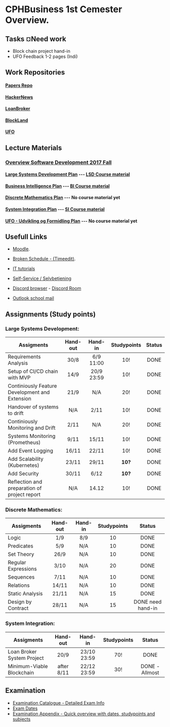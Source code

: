 # CPHBusiness 1st Cemester Overview.

## Tasks ¤Need work
- Block chain project hand-in
- UFO Feedback 1-2 pages (Indi)

## Work Repositories

#### [Papers Repo](https://github.com/DanielHauge/CPHBusiness_Papers)
#### [HackerNews](https://github.com/DanielHauge/HackerNews-Grp8)
#### [LoanBroker](https://github.com/Retroperspect/LoanBroker-Group8)
#### [BlockLand](https://github.com/DanielHauge/BlockLand)
#### [UFO](https://github.com/Retroperspect/UFO_blog)

## Lecture Materials

### [Overview Software Development 2017 Fall](https://datsoftlyngby.github.io/soft2017fall/)
#### [Large Systems Development Plan](https://datsoftlyngby.github.io/soft2017fall/LSD_plan.html) --- [LSD Course material](https://github.com/datsoftlyngby/soft2017fall-lsd-teaching-material)
#### [Business Intelligence Plan](https://datsoftlyngby.github.io/soft2017fall/BI_plan.html) --- [BI Course material](https://github.com/datsoftlyngby/soft2017fall-business-intelligence-teaching-material)
#### [Discrete Mathematics Plan](https://datsoftlyngby.github.io/soft2017fall/DM_plan.html) --- No course material yet
#### [System Integration Plan](https://datsoftlyngby.github.io/soft2017fall/SI_plan.html) --- [SI Course material](https://github.com/datsoftlyngby/soft2017fall-system-integration-teaching-material)
#### [UFO - Udvikling og Formidling Plan](https://datsoftlyngby.github.io/soft2017fall/UFO_plan.html) --- No course material yet

## Usefull Links
- [Moodle](https://cphbusiness.mrooms.net/).

- [Broken Schedule - (Timeedit)](https://dk.timeedit.net/web/cphbusiness/db1/student/riqv6Q5cf2XZ4qQy7b75ZQ7061ZmZ3ZrQ5qYQYQQ7Yo7o.html).

- [IT tutorials](https://www.cphbusiness.dk/guides)

- [Self-Service / Selvbetjening](https://selvbetjening.cphbusiness.dk/loggedin/default.aspx)

- [Discord browser](https://discordapp.com/) - [Discord Room](https://discord.gg/PPdSD6)

- [Outlook school mail](https://outlook.office.com)

## Assignments (Study points)
### Large Systems Development:
| Assigments    | Hand-out  | Hand-in       | Studypoints | Status    |     
| ------------- |:---------:|:-------------:|:-----------:|:---------:|
| Requirements Analysis                          | 30/8  |  6/9 11:00 | 10! | DONE
| Setup of CI/CD chain with MVP                  | 14/9  | 20/9 23:59 | 10! | DONE
| Continiously Feature Development and Extension | 21/9  | N/A        | 20! | DONE
| Handover of systems to drift                   | N/A   | 2/11       | 10! | DONE
| Continiously Monitoring and Drift              | 2/11  | N/A        | 20! | DONE
| Systems Monitoring (Prometheus)                | 9/11  | 15/11      | 10! | DONE
| Add Event Logging                              | 16/11 | 22/11      | 10! | DONE
| Add Scalability (Kubernetes)                   | 23/11 | 29/11      | **10?** | DONE
| Add Security                                   | 30/11 | 6/12       | **10?** | DONE
| Reflection and preparation of project report   | N/A   | 14.12      | 10! | DONE
### Discrete Mathematics:
| Assigments    | Hand-out  | Hand-in       | Studypoints | Status    |     
| ------------- |:---------:|:-------------:|:-----------:|:---------:|
| Logic               | 1/9   | 8/9 | 10 | DONE
| Predicates          | 5/9   | N/A | 10 | DONE
| Set Theory          | 26/9  | N/A | 10 | DONE
| Regular Expressions | 3/10  | N/A | 20 | DONE
| Sequences           | 7/11  | N/A | 10 | DONE
| Relations           | 14/11 | N/A | 10 | DONE
| Static Analysis     | 21/11 | N/A | 15 | DONE
| Design by Contract  | 28/11 | N/A | 15 | DONE need hand-in
### System Integration:
| Assigments    | Hand-out  | Hand-in       | Studypoints | Status    |     
| ------------- |:---------:|:-------------:|:-----------:|:---------:|
| Loan Broker System Project | 20/9       | 23/10 23:59 | 70! | DONE
| Minimum-Viable Blockchain  | after 8/11 | 22/12 23:59 | 30! | DONE - Allmost


## Examination
 - [Examination Catalogue - Detailed Exam Info](https://efif.sharepoint.com/sites/cph/Lyngby/_layouts/15/guestaccess.aspx?docid=08359e3281bab4316ba686686597ccd1d&authkey=Ac1u0VczZABKH9DV3hOjgPg)
 - [Exam Dates](https://efif.sharepoint.com/sites/cph/administration/Delte%20dokumenter/Forms/AllItems.aspx?slrid=4eb62f9e%2D207a%2D4000%2D9744%2D3d43d96fbc9e&FolderCTID=0x012000437000E408CA634F9A84CCEB47B34920&id=%2Fsites%2Fcph%2Fadministration%2FDelte%20dokumenter%2FStudieadministration%2FEksamen%2FTil%20Moodle%2FLyngby%2FSoftwareudvikling%20%2D%20Software%20Development%2F1st%20%26%202nd%20semester%2FEksamensdatoer%20SOFT%201%2E%262%2E%20semester%2Epdf&parent=%2Fsites%2Fcph%2Fadministration%2FDelte%20dokumenter%2FStudieadministration%2FEksamen%2FTil%20Moodle%2FLyngby%2FSoftwareudvikling%20%2D%20Software%20Development%2F1st%20%26%202nd%20semester)
 - [Examination Appendix - Quick overview with dates, studypoints and subjects](https://efif.sharepoint.com/sites/cph/Lyngby/_layouts/15/guestaccess.aspx?docid=056aa4bea28034c589122bb4ac5d36f16&authkey=AU-b7BlriEhRLwGW8fRbKlk)


